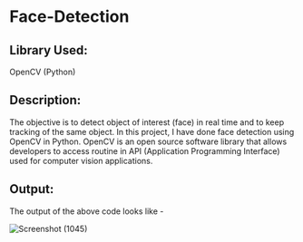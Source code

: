 # Face-Detection

## Library Used: 
OpenCV (Python)

## Description:
The objective is to detect object of interest (face) in real time and to keep tracking of the same object. In this project, I have done face detection using OpenCV in Python. OpenCV is an open source software library that allows developers to access routine in API (Application Programming Interface) used for computer vision applications.

## Output:
The output of the above code looks like -

![Screenshot (1045)](https://user-images.githubusercontent.com/34947492/121711707-86f78280-caf8-11eb-8dda-a88ffb414d98.png)
